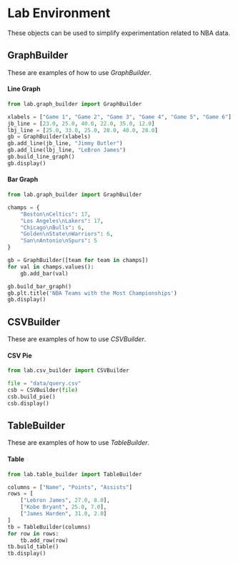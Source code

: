 # Lab Environment

These objects can be used to simplify experimentation related to NBA data.

## GraphBuilder

These are examples of how to use *GraphBuilder*.

#### Line Graph
```python
from lab.graph_builder import GraphBuilder

xlabels = ["Game 1", "Game 2", "Game 3", "Game 4", "Game 5", "Game 6"]
jb_line = [23.0, 25.0, 40.0, 22.0, 35.0, 12.0]
lbj_line = [25.0, 33.0, 25.0, 28.0, 40.0, 28.0]
gb = GraphBuilder(xlabels)
gb.add_line(jb_line, "Jimmy Butler")
gb.add_line(lbj_line, "LeBron James")
gb.build_line_graph()
gb.display()
```

#### Bar Graph
```python
from lab.graph_builder import GraphBuilder

champs = {
    "Boston\nCeltics": 17,
    "Los Angeles\nLakers": 17,
    "Chicago\nBulls": 6,
    "Golden\nState\nWarriors": 6,
    "San\nAntonio\nSpurs": 5
}

gb = GraphBuilder([team for team in champs])
for val in champs.values():
    gb.add_bar(val)

gb.build_bar_graph()
gb.plt.title('NBA Teams with the Most Championships')
gb.display()
```

## CSVBuilder

These are examples of how to use *CSVBuilder*.

#### CSV Pie
```python
from lab.csv_builder import CSVBuilder

file = "data/query.csv"
csb = CSVBuilder(file)
csb.build_pie()
csb.display()
```

## TableBuilder

These are examples of how to use *TableBuilder*.

#### Table
```python
from lab.table_builder import TableBuilder

columns = ["Name", "Points", "Assists"]
rows = [
    ["Lebron James", 27.0, 8.0],
    ["Kobe Bryant", 25.0, 7.0],
    ["James Harden", 31.0, 2.0]
]
tb = TableBuilder(columns)
for row in rows:
    tb.add_row(row)
tb.build_table()
tb.display()
```